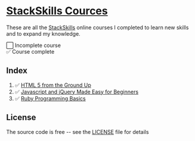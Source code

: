 # [StackSkills Cources][stackskills]

These are all the [StackSkills](https://stackskills.com/) online courses I completed to learn new skills and to expand my knowledge.

⬜️ Incomplete course  
✅ Course complete

## Index

1. ✅ [HTML 5 from the Ground Up](html5-from-the-ground-up)
2. ✅ [Javascript and jQuery Made Easy for Beginners](javascript-and-jquery-made-easy)
3. ✅ [Ruby Programming Basics](ruby-programming-basics)

## License

The source code is free -- see the [LICENSE](LICENSE) file for details

[stackskills]: https://stackskills.com/
